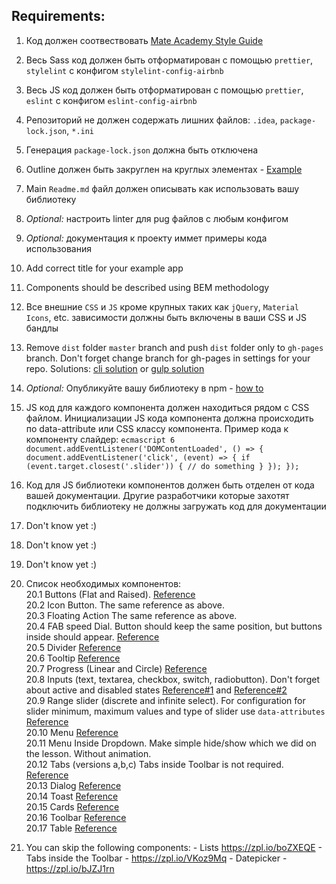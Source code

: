 ## Requirements: 
  1. Код должен соотвествовать [Mate Academy Style Guide](https://mate-academy.github.io/style-guides/) 
  2. Весь Sass код должен быть отформатирован с помощью `prettier`, `stylelint` с конфигом 
`stylelint-config-airbnb`
  3. Весь JS код должен быть отформатирован с помощью `prettier`, `eslint` с конфигом 
  `eslint-config-airbnb`
  4. Репозиторий не должен содержать лишних файлов: `.idea`, `package-lock.json`, `*.ini`
  5. Генерация `package-lock.json` должна быть отключена
  6. Outline должен быть закруглен на круглых элементах - [Example](https://codepen.io/rudnitskih/pen/Vqewro)
  7. Main `Readme.md` файл должен описывать как использовать вашу библиотеку
  8. _Optional:_ настроить linter для pug файлов с любым конфигом
  9. _Optional:_ документация к проекту иммет примеры кода использования
  10. Add correct title for your example app
  11. Components should be described using BEM methodology 
  12. Все внешние `CSS` и `JS` кроме крупных таких как `jQuery`, `Material Icons`, etc. зависимости должны быть включены в ваши CSS и JS бандлы
  13. Remove `dist` folder `master` branch and push `dist` folder only to `gh-pages` branch. Don't forget change 
  branch for gh-pages in settings for your repo. Solutions: [cli solution](https://gist.github.com/cobyism/4730490) or
   [gulp solution](https://github.com/shinnn/gulp-gh-pages)
  14. _Optional:_ Опубликуйте вашу библиотеку в npm - [how to](https://hackernoon.com/publish-your-own-npm-package-946b19df577e)
  15. JS код для каждого компонента должен находиться рядом с CSS файлом. Инициализации JS кода компонента должна 
  происходить по data-attribute или CSS классу компонента. Пример кода к компоненту слайдер: 
    ```ecmascript 6
        document.addEventListener('DOMContentLoaded', () => {
          document.addEventListener('click', (event) => {
            if (event.target.closest('.slider')) {
              // do something
            }
          });
        });
    ```
  16. Код для JS библиотеки компонентов должен быть отделен от кода вашей документации. Другие разработчики которые 
  захотят подключить библиотеку не должны загружать код для документации
  17. Don't know yet :)
  18. Don't know yet :)
  19. Don't know yet :)
  20. Список необходимых компонентов:  
    20.1 Buttons (Flat and Raised). [Reference](https://material-ui.com/demos/buttons/)  
    20.2 Icon Button. The same reference as above.  
    20.3 Floating Action The same reference as above.  
    20.4 FAB speed Dial. Button should keep the same position, but buttons inside should appear. [Reference](https://material-ui.com/lab/speed-dial/)  
    20.5 Divider [Reference](https://material-ui.com/demos/dividers/)  
    20.6 Tooltip [Reference](https://material-ui.com/demos/tooltips/)  
    20.7 Progress (Linear and Circle) [Reference](https://material-ui.com/demos/progress/)  
    20.8 Inputs (text, textarea, checkbox, switch, radiobutton). Don't forget about active and disabled states 
    [Reference#1](https://material-ui.com/demos/text-fields/) and [Reference#2](https://material-ui.com/demos/selection-controls/)  
    20.9 Range slider (discrete and infinite select). For configuration for slider minimum, maximum values and type
     of slider use `data-attributes` [Reference](https://material-ui.com/lab/slider/)  
    20.10 Menu [Reference](https://material-ui.com/demos/menus)  
    20.11 Menu Inside Dropdown. Make simple hide/show which we did on the lesson. Without animation.  
    20.12 Tabs (versions a,b,c) Tabs inside Toolbar is not required. [Reference](https://material-ui.com/demos/tabs/)  
    20.13 Dialog [Reference](https://material-ui.com/demos/dialogs/)  
    20.14 Toast [Reference](https://material-ui.com/demos/snackbars/)  
    20.15 Cards [Reference](https://material-ui.com/demos/cards/)  
    20.16 Toolbar [Reference](https://material-ui.com/demos/app-bar/)  
    20.17 Table [Reference](https://material-ui.com/demos/tables/)  
      
   21. You can skip the following components:
    - Lists https://zpl.io/boZXEQE
    - Tabs inside the Toolbar - https://zpl.io/VKoz9Mq
    - Datepicker - https://zpl.io/bJZJ1rn
